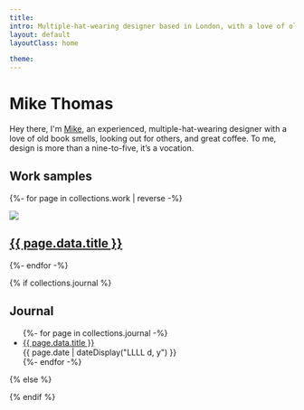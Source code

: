 ```yaml
---
title: 
intro: Multiple-hat-wearing designer based in London, with a love of old book smells, looking out for others, and posh coffee.
layout: default
layoutClass: home

theme:
---
```


<h1 class="homepage-heading">Mike Thomas</h1>

<section class="cover">

Hey there, I'm [Mike](/about/), an experienced, multiple-hat-wearing designer with a love of old book smells, looking out for others, and great coffee. To me, design is more than a nine-to-five, it’s a vocation.


</section>

 <h2>Work samples</h2>

<section class="projects">
 
  {%- for page in collections.work | reverse -%}
      <div class="project">
          <a href="{{ page.url }}"><img src="/_assets/img/{{ page.data.hero }}" /></a>
          <h2><a href="{{ page.url }}">{{ page.data.title }}</a></h2>
      </div>
  {%- endfor -%}
  
</section>


{% if collections.journal %}

<h2>Journal</h2>

<ul>
{%- for page in collections.journal -%}
  <li>
    <a href="{{ page.url }}">{{ page.data.title }}</a><br/>
    <time datetime="{{ page.date }}">{{ page.date | dateDisplay("LLLL d, y") }}</time> 
  </li>
{%- endfor -%}
</ul>
{% else %}

{% endif %}

